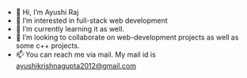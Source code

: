 - 👋 Hi, I’m Ayushi Raj
- 👀 I’m interested in full-stack web development
- 🌱 I’m currently learning it as well.
- 💞️ I’m looking to collaborate on web-development projects as well as some c++ projects.
- 📫 You can reach me via mail. My mail id is ayushikrishnagupta2012@gmail.com

<!---
ayushi-2002/ayushi-2002 is a ✨ special ✨ repository because its `README.md` (this file) appears on your GitHub profile.
You can click the Preview link to take a look at your changes.
--->
